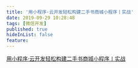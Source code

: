 ```yaml
---
title: '用小程序·云开发轻松构建二手书商城小程序丨实战'
date: 2019-09-29 10:28:48
tags: [微信开发]
published: true
hideInList: false
feature: 
---
```

[用小程序·云开发轻松构建二手书商城小程序丨实战](https://juejin.im/post/5d900f42f265da5b9603c19d)